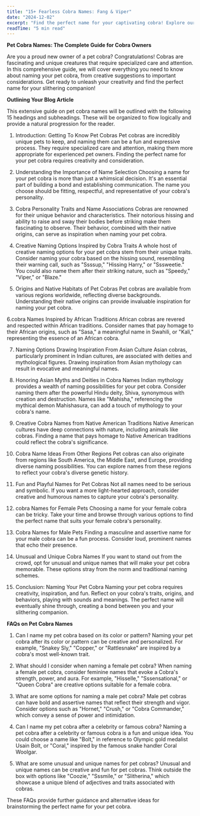 ```yaml
---
title: "15+ Fearless Cobra Names: Fang & Viper"
date: "2024-12-02"
excerpt: "Find the perfect name for your captivating cobra! Explore our list of 15+ fearless and unique cobra names, inspired by their strength and beauty."
readTime: "5 min read"
---
```


**Pet Cobra Names: The Complete Guide for Cobra Owners**

Are you a proud new owner of a pet cobra? Congratulations! Cobras are fascinating and unique creatures that require specialized care and attention. In this comprehensive guide, we will cover everything you need to know about naming your pet cobra, from creative suggestions to important considerations. Get ready to unleash your creativity and find the perfect name for your slithering companion!

**Outlining Your Blog Article**

This extensive guide on pet cobra names will be outlined with the following 15 headings and subheadings. These will be organized to flow logically and provide a natural progression for the reader. 

1. Introduction: Getting To Know Pet Cobras
Pet cobras are incredibly unique pets to keep, and naming them can be a fun and expressive process. 
They require specialized care and attention, making them more appropriate for experienced pet owners. 
Finding the perfect name for your pet cobra requires creativity and consideration. 

2. Understanding the Importance of Name Selection
Choosing a name for your pet cobra is more than just a whimsical decision. 
It's an essential part of building a bond and establishing communication. 
The name you choose should be fitting, respectful, and representative of your cobra's personality. 

3. Cobra Personality Traits and Name Associations
Cobras are renowned for their unique behavior and characteristics. 
Their notorious hissing and ability to raise and sway their bodies before striking make them fascinating to observe. 
Their behavior, combined with their native origins, can serve as inspiration when naming your pet cobra. 

4. Creative Naming Options Inspired by Cobra Traits
A whole host of creative naming options for your pet cobra stem from their unique traits. 
Consider naming your cobra based on the hissing sound, resembling their warning call, such as "Ssssup," "Hissing Harry," or "Sssweetie." 
You could also name them after their striking nature, such as "Speedy," "Viper," or "Blaze." 

5. Origins and Native Habitats of Pet Cobras
Pet cobras are available from various regions worldwide, reflecting diverse backgrounds. 
Understanding their native origins can provide invaluable inspiration for naming your pet cobra. 

6.cobra Names Inspired by African Traditions
African cobras are revered and respected within African traditions. 
Consider names that pay homage to their African origins, such as "Sasa," a meaningful name in Swahili, or "Kali," representing the essence of an African cobra. 

7. Naming Options Drawing Inspiration From Asian Culture
Asian cobras, particularly prominent in Indian cultures, are associated with deities and mythological figures. 
Drawing inspiration from Asian mythology can result in evocative and meaningful names. 

8. Honoring Asian Myths and Deities in Cobra Names
Indian mythology provides a wealth of naming possibilities for your pet cobra. 
Consider naming them after the powerful Hindu deity, Shiva, synonymous with creation and destruction. 
Names like "Mahisha," referencing the mythical demon Mahishasura, can add a touch of mythology to your cobra's name. 

9. Creative Cobra Names from Native American Traditions
Native American cultures have deep connections with nature, including animals like cobras. 
Finding a name that pays homage to Native American traditions could reflect the cobra's significance. 

10. Cobra Name Ideas From Other Regions
Pet cobras can also originate from regions like South America, the Middle East, and Europe, providing diverse naming possibilities. 
You can explore names from these regions to reflect your cobra's diverse genetic history. 

11. Fun and Playful Names for Pet Cobras
Not all names need to be serious and symbolic. 
If you want a more light-hearted approach, consider creative and humorous names to capture your cobra's personality. 

12. cobra Names for Female Pets
Choosing a name for your female cobra can be tricky. Take your time and browse through various options to find the perfect name that suits your female cobra's personality. 

13. Cobra Names for Male Pets
Finding a masculine and assertive name for your male cobra can be a fun process. Consider loud, prominent names that echo their presence. 

14. Unusual and Unique Cobra Names
If you want to stand out from the crowd, opt for unusual and unique names that will make your pet cobra memorable. 
These options stray from the norm and traditional naming schemes. 

15. Conclusion: Naming Your Pet Cobra
Naming your pet cobra requires creativity, inspiration, and fun. Reflect on your cobra's traits, origins, and behaviors, playing with sounds and meanings. 
The perfect name will eventually shine through, creating a bond between you and your slithering companion. 

**FAQs on Pet Cobra Names** 

1.  Can I name my pet cobra based on its color or pattern?
 Naming your pet cobra after its color or pattern can be creative and personalized. For example, "Snakey Sly," "Copper," or "Rattlesnake" are inspired by a cobra's most well-known trait. 

2. What should I consider when naming a female pet cobra?
When naming a female pet cobra, consider feminine names that evoke a Cobra's strength, power, and aura. For example, "Hisselle," "Sssensational," or "Queen Cobra" are creative options suitable for a female cobra. 

3. What are some options for naming a male pet cobra?
Male pet cobras can have bold and assertive names that reflect their strength and vigor. Consider options such as "Hornet," "Crush," or "Cobra Commander," which convey a sense of power and intimidation. 

4. Can I name my pet cobra after a celebrity or famous cobra?
 Naming a pet cobra after a celebrity or famous cobra is a fun and unique idea. You could choose a name like "Bolt," in reference to Olympic gold medalist Usain Bolt, or "Coral," inspired by the famous snake handler Coral Woolgar. 

5. What are some unusual and unique names for pet cobras?
Unusual and unique names can be creative and fun for pet cobras. Think outside the box with options like "Coozie," "Sssmile," or "Slitherina," which showcase a unique blend of adjectives and traits associated with cobras. 

These FAQs provide further guidance and alternative ideas for brainstorming the perfect name for your pet cobra.